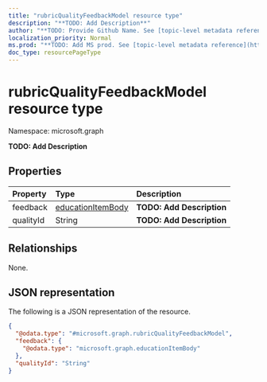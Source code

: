 ```yaml
---
title: "rubricQualityFeedbackModel resource type"
description: "**TODO: Add Description**"
author: "**TODO: Provide Github Name. See [topic-level metadata reference](https://msgo.azurewebsites.net/add/document/guidelines/metadata.html#topic-level-metadata)**"
localization_priority: Normal
ms.prod: "**TODO: Add MS prod. See [topic-level metadata reference](https://msgo.azurewebsites.net/add/document/guidelines/metadata.html#topic-level-metadata)**"
doc_type: resourcePageType
---
```


# rubricQualityFeedbackModel resource type

Namespace: microsoft.graph



**TODO: Add Description**

## Properties
|Property|Type|Description|
|:---|:---|:---|
|feedback|[educationItemBody](../resources/educationitembody.md)|**TODO: Add Description**|
|qualityId|String|**TODO: Add Description**|

## Relationships
None.

## JSON representation
The following is a JSON representation of the resource.
<!-- {
  "blockType": "resource",
  "@odata.type": "microsoft.graph.rubricQualityFeedbackModel"
}
-->
``` json
{
  "@odata.type": "#microsoft.graph.rubricQualityFeedbackModel",
  "feedback": {
    "@odata.type": "microsoft.graph.educationItemBody"
  },
  "qualityId": "String"
}
```

